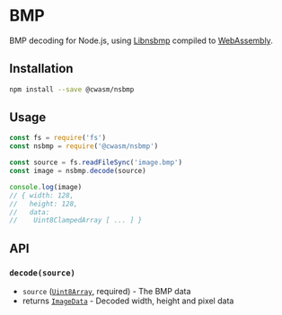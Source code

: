 # BMP

BMP decoding for Node.js, using [Libnsbmp][Libnsbmp] compiled to [WebAssembly][WebAssembly].

[Libnsbmp]: https://www.netsurf-browser.org/projects/libnsbmp/
[WebAssembly]: https://webassembly.org

## Installation

```sh
npm install --save @cwasm/nsbmp
```

## Usage

```js
const fs = require('fs')
const nsbmp = require('@cwasm/nsbmp')

const source = fs.readFileSync('image.bmp')
const image = nsbmp.decode(source)

console.log(image)
// { width: 128,
//   height: 128,
//   data:
//    Uint8ClampedArray [ ... ] }
```

## API

### `decode(source)`

- `source` ([`Uint8Array`](https://developer.mozilla.org/en-US/docs/Web/JavaScript/Reference/Global_Objects/Uint8Array), required) - The BMP data
- returns [`ImageData`](https://developer.mozilla.org/en-US/docs/Web/API/ImageData) - Decoded width, height and pixel data
